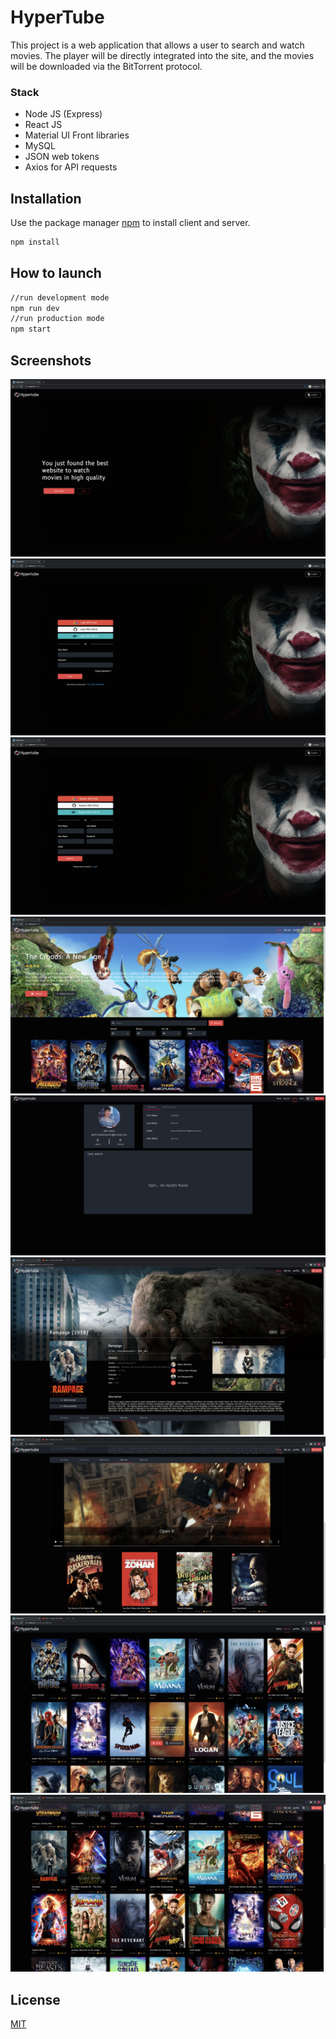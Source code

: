 # HyperTube

This project is a web application that allows a user to search and watch movies. The player will be directly integrated into the site, and the movies will be downloaded via the BitTorrent protocol.

### Stack

- Node JS (Express)
- React JS
- Material UI Front libraries
- MySQL
- JSON web tokens
- Axios for API requests

## Installation

Use the package manager [npm](https://pip.pypa.io/en/stable/) to install client and server.

```bash
npm install
```

## How to launch

```bash
//run development mode
npm run dev
//run production mode
npm start
```

## Screenshots

<div align="center">
    <img src="screenshots/1.png">
    <img src="screenshots/2.png">
    <img src="screenshots/3.png">
    <img src="screenshots/4.png">
    <img src="screenshots/6.png">
    <img src="screenshots/7.png">
    <img src="screenshots/8.png">
    <img src="screenshots/9.png">
    <img src="screenshots/10.png">
</div>

## License

[MIT](https://choosealicense.com/licenses/mit/)
